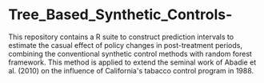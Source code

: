 # Tree_Based_Synthetic_Controls-
This repository contains a R suite to construct prediction intervals to estimate the casual effect of policy changes in post-treatment periods, combining the conventional synthetic control methods with random forest framework. This method is applied to extend the seminal work of Abadie et al. (2010) on the influence of California's tabacco control program in 1988.

